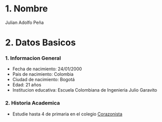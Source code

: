# **1. Nombre** #
Julian Adolfo Peña
# **2. Datos Basicos** #
### 1. Informacion General ###
* Fecha de nacimiento: 24/01/2000
*  Pais de nacimiento: Colombia
* Ciudad de nacimiento: Bogotá
* Edad: 21 años
* Institucion educativa: Escuela Colombiana de Ingenieria Julio Garavito
### 2. Historia Academica ###
* Estudie hasta 4 de primaria en el colegio [Corazonista](https://www.corazonistabogota.com/)
